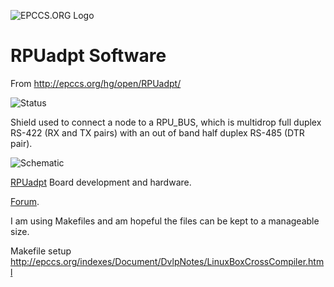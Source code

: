 ![EPCCS.ORG Logo](http://epccs.org/indexes/Document/Logo/Documents/HeaderName.jpg "EPCCS.ORG Logo")
# RPUadpt Software

From <http://epccs.org/hg/open/RPUadpt/>

![Status](http://epccs.org/indexes/Board/RPUadpt/status_icon.png "RPUadpt Status")

Shield used to connect a node to a RPU_BUS, which is multidrop full duplex RS-422 (RX and TX pairs) with an out of band half duplex RS-485 (DTR pair).

![Schematic](http://epccs.org/indexes/Board/RPUadpt/Documents/14226,Schematic.png "RPUadpt Schematic")

[RPUadpt](http://epccs.org/indexes/Board/RPUadpt/) Board development and hardware.

[Forum](http://rpubus.org/bb/viewforum.php?f=7).

I am using Makefiles and am hopeful the files can be kept to a manageable size.

Makefile setup <http://epccs.org/indexes/Document/DvlpNotes/LinuxBoxCrossCompiler.html>
    
